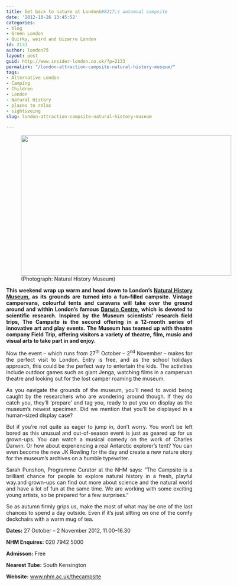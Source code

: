 ```yaml
---
title: Get back to nature at London&#8217;s autumnal campsite
date: '2012-10-26 13:45:52'
categories:
- blog
- Green London
- Quirky, weird and bizarre London
id: 2133
author: london75
layout: post
guid: http://www.insider-london.co.uk/?p=2133
permalink: "/london-attraction-campsite-natural-history-museum/"
tags:
- Alternative London
- Camping
- Children
- London
- Natural History
- places to relax
- sightseeing
slug: london-attraction-campsite-natural-history-museum

---
```

<figure id="attachment_2137" style="width: 569px" class="wp-caption alignnone"><img class="size-full wp-image-2137" src="http://www.insider-london.co.uk/wp-content/uploads/2012/10/London-Campsite-Natural-History-Museum1.jpg" alt="" width="569" height="379" /><figcaption class="wp-caption-text">(Photograph: Natural History Museum)</figcaption></figure> 

<p style="text-align: justify">
  <strong>This weekend wrap up warm and head down to London’s <a href="http://www.nhm.ac.uk/">Natural History Museum</a>, as its grounds are turned into a fun-filled campsite. Vintage campervans, colourful tents and caravans will take over the ground around and within London’s famous <a href="http://www.nhm.ac.uk/visit-us/darwin-centre-visitors/index.html">Darwin Centre</a>, which is devoted to scientific research. Inspired by the Museum scientists’ research field trips, The Campsite is the second offering in a 12-month series of innovative art and play events. The Museum has teamed up with theatre company Field Trip, offering visitors a variety of theatre, film, music and visual arts to take part in and enjoy.</strong>
</p>

<p style="text-align: justify">
  Now the event &#8211; which runs from 27<sup>th</sup> October – 2<sup>nd</sup> November &#8211; makes for the perfect visit to London. Entry is free, and as the school holidays approach, this could be the perfect way to entertain the kids. The activities include outdoor games such as giant Jenga, watching films in a campervan theatre and looking out for the lost camper roaming the museum.
</p>

<p style="text-align: justify">
  As you navigate the grounds of the museum, you’ll need to avoid being caught by the researchers who are wondering around though. If they do catch you, they’ll ‘prepare’ and tag you, ready to put you on display as the museum’s newest specimen. Did we mention that you’ll be displayed in a human-sized display case?
</p>

<p style="text-align: justify">
  But if you’re not quite as eager to jump in, don’t worry. You won’t be left bored as this unusual and out-of-season event is just as geared up for us grown-ups. You can watch a musical comedy on the work of Charles Darwin. Or how about experiencing a real Antarctic explorer’s tent? You can even become the new JK Rowling for the day and create a new nature story for the museum’s archives on a humble typewriter.
</p>

<p style="text-align: justify">
  Sarah Punshon, Programme Curator at the NHM says: “The Campsite is a brilliant chance for people to explore natural history in a fresh, playful way.and grown-ups can find out more about science and the natural world and have a lot of fun at the same time. We are working with some exciting young artists, so be prepared for a few surprises.”
</p>

<p style="text-align: justify">
  So as autumn firmly grips us, make the most of what may be one of the last chances to spend a day outside. Even if it&#8217;s just sitting on one of the comfy deckchairs with a warm mug of tea.
</p>

<p style="text-align: justify">
  <strong>Dates:</strong> 27 October – 2 November 2012, 11.00–16.30
</p>

<p style="text-align: justify">
  <strong>NHM Enquires:</strong> 020 7942 5000
</p>

<p style="text-align: justify">
  <strong>Admisson:</strong> Free
</p>

<p style="text-align: justify">
  <strong>Nearest Tube:</strong> South Kensington
</p>

<p style="text-align: justify">
  <strong>Website:</strong> <a href="http://www.nhm.ac.uk/thecampsite">www.nhm.ac.uk/thecampsite</a>
</p>